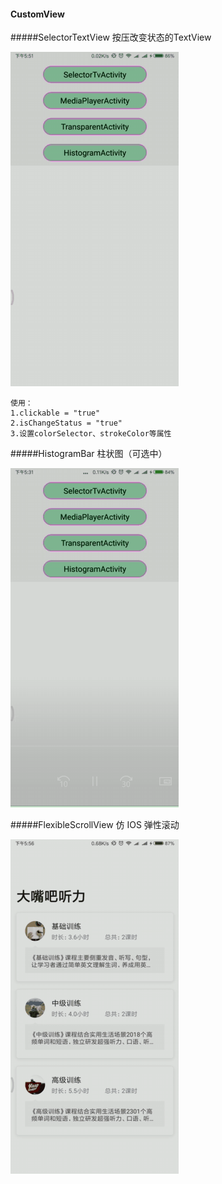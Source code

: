 #### CustomView


#####SelectorTextView 按压改变状态的TextView

![SelectorTextView](https://github.com/zhanf/CustomView/blob/master/images/selectorTextview.gif)
```
使用：
1.clickable = "true"
2.isChangeStatus = "true"
3.设置colorSelector、strokeColor等属性
```
#####HistogramBar 柱状图（可选中）

![HistogramBar](https://github.com/zhanf/CustomView/blob/master/images/HistogramBar.gif)

#####FlexibleScrollView 仿 IOS 弹性滚动

![FlexibleScrollView](https://github.com/zhanf/CustomView/blob/master/images/FlexibleScrollView.gif)
